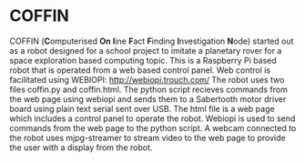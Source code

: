 # COFFIN
COFFIN (**C**omputerised **On** **l**ine **F**act **F**inding **I**nvestigation **N**ode) started out as a robot designed for a school project to imitate 
a planetary rover for a space exploration based computing topic.
This is a Raspberry Pi based robot that is operated from a web based control panel.
Web control is facilitated using WEBIOPI: http://webiopi.trouch.com/
The robot uses two files coffin.py and coffin.html.
The python script recieves commands from the web page using webiopi and sends them to a Sabertooth motor driver board using plain text serial sent over USB.
The html file is a web page which includes a control panel to operate the robot. Webiopi is used to send commands from the web page to the python script. 
A webcam connected to the robot uses mjpg-streamer to stream video to the web page to provide the user with a display from the robot. 
